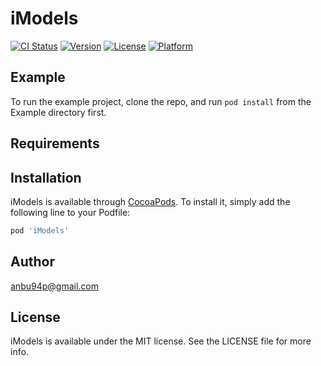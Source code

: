 # iModels

[![CI Status](https://img.shields.io/travis/anbu94p@gmail.com/iModels.svg?style=flat)](https://travis-ci.org/anbu94p@gmail.com/iModels)
[![Version](https://img.shields.io/cocoapods/v/iModels.svg?style=flat)](https://cocoapods.org/pods/iModels)
[![License](https://img.shields.io/cocoapods/l/iModels.svg?style=flat)](https://cocoapods.org/pods/iModels)
[![Platform](https://img.shields.io/cocoapods/p/iModels.svg?style=flat)](https://cocoapods.org/pods/iModels)

## Example

To run the example project, clone the repo, and run `pod install` from the Example directory first.

## Requirements

## Installation

iModels is available through [CocoaPods](https://cocoapods.org). To install
it, simply add the following line to your Podfile:

```ruby
pod 'iModels'
```

## Author

anbu94p@gmail.com

## License

iModels is available under the MIT license. See the LICENSE file for more info.
